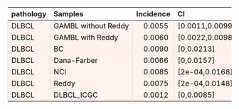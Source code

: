 <table class="table" style="margin-left: 0; margin-right: auto;">
 <thead>
  <tr>
   <th style="text-align:left;"> pathology </th>
   <th style="text-align:left;"> Samples </th>
   <th style="text-align:right;"> Incidence </th>
   <th style="text-align:left;"> CI </th>
  </tr>
 </thead>
<tbody>
  <tr>
   <td style="text-align:left;color: rgba(0, 0, 0, 255) !important;background-color: rgba(255, 243, 237, 255) !important;border-left:1px solid #DDDDDD;white-space: nowrap;"> DLBCL </td>
   <td style="text-align:left;color: rgba(0, 0, 0, 255) !important;background-color: rgba(255, 243, 237, 255) !important;border-left:1px solid #DDDDDD;white-space: nowrap;"> GAMBL without Reddy </td>
   <td style="text-align:right;color: rgba(0, 0, 0, 255) !important;background-color: rgba(255, 243, 237, 255) !important;border-left:1px solid #DDDDDD;white-space: nowrap;"> <span style="     color: rgba(0, 0, 0, 255) !important;border-radius: 4px; padding-right: 4px; padding-left: 4px; background-color: rgba(255, 243, 237, 255) !important;">0.0055</span> </td>
   <td style="text-align:left;color: rgba(0, 0, 0, 255) !important;background-color: rgba(255, 243, 237, 255) !important;border-left:1px solid #DDDDDD;white-space: nowrap;"> [0.0011,0.0099] </td>
  </tr>
  <tr>
   <td style="text-align:left;color: rgba(0, 0, 0, 255) !important;background-color: rgba(255, 242, 236, 255) !important;border-left:1px solid #DDDDDD;white-space: nowrap;"> DLBCL </td>
   <td style="text-align:left;color: rgba(0, 0, 0, 255) !important;background-color: rgba(255, 242, 236, 255) !important;border-left:1px solid #DDDDDD;white-space: nowrap;"> GAMBL with Reddy </td>
   <td style="text-align:right;color: rgba(0, 0, 0, 255) !important;background-color: rgba(255, 242, 236, 255) !important;border-left:1px solid #DDDDDD;white-space: nowrap;"> <span style="     color: rgba(0, 0, 0, 255) !important;border-radius: 4px; padding-right: 4px; padding-left: 4px; background-color: rgba(255, 242, 236, 255) !important;">0.0060</span> </td>
   <td style="text-align:left;color: rgba(0, 0, 0, 255) !important;background-color: rgba(255, 242, 236, 255) !important;border-left:1px solid #DDDDDD;white-space: nowrap;"> [0.0022,0.0098] </td>
  </tr>
  <tr>
   <td style="text-align:left;color: rgba(0, 0, 0, 255) !important;background-color: rgba(255, 241, 234, 255) !important;border-left:1px solid #DDDDDD;white-space: nowrap;"> DLBCL </td>
   <td style="text-align:left;color: rgba(0, 0, 0, 255) !important;background-color: rgba(255, 241, 234, 255) !important;border-left:1px solid #DDDDDD;white-space: nowrap;"> BC </td>
   <td style="text-align:right;color: rgba(0, 0, 0, 255) !important;background-color: rgba(255, 241, 234, 255) !important;border-left:1px solid #DDDDDD;white-space: nowrap;"> <span style="     color: rgba(0, 0, 0, 255) !important;border-radius: 4px; padding-right: 4px; padding-left: 4px; background-color: rgba(255, 241, 234, 255) !important;">0.0090</span> </td>
   <td style="text-align:left;color: rgba(0, 0, 0, 255) !important;background-color: rgba(255, 241, 234, 255) !important;border-left:1px solid #DDDDDD;white-space: nowrap;"> [0,0.0213] </td>
  </tr>
  <tr>
   <td style="text-align:left;color: rgba(0, 0, 0, 255) !important;background-color: rgba(255, 242, 236, 255) !important;border-left:1px solid #DDDDDD;white-space: nowrap;"> DLBCL </td>
   <td style="text-align:left;color: rgba(0, 0, 0, 255) !important;background-color: rgba(255, 242, 236, 255) !important;border-left:1px solid #DDDDDD;white-space: nowrap;"> Dana-Farber </td>
   <td style="text-align:right;color: rgba(0, 0, 0, 255) !important;background-color: rgba(255, 242, 236, 255) !important;border-left:1px solid #DDDDDD;white-space: nowrap;"> <span style="     color: rgba(0, 0, 0, 255) !important;border-radius: 4px; padding-right: 4px; padding-left: 4px; background-color: rgba(255, 242, 236, 255) !important;">0.0066</span> </td>
   <td style="text-align:left;color: rgba(0, 0, 0, 255) !important;background-color: rgba(255, 242, 236, 255) !important;border-left:1px solid #DDDDDD;white-space: nowrap;"> [0,0.0157] </td>
  </tr>
  <tr>
   <td style="text-align:left;color: rgba(0, 0, 0, 255) !important;background-color: rgba(255, 241, 235, 255) !important;border-left:1px solid #DDDDDD;white-space: nowrap;"> DLBCL </td>
   <td style="text-align:left;color: rgba(0, 0, 0, 255) !important;background-color: rgba(255, 241, 235, 255) !important;border-left:1px solid #DDDDDD;white-space: nowrap;"> NCI </td>
   <td style="text-align:right;color: rgba(0, 0, 0, 255) !important;background-color: rgba(255, 241, 235, 255) !important;border-left:1px solid #DDDDDD;white-space: nowrap;"> <span style="     color: rgba(0, 0, 0, 255) !important;border-radius: 4px; padding-right: 4px; padding-left: 4px; background-color: rgba(255, 241, 235, 255) !important;">0.0085</span> </td>
   <td style="text-align:left;color: rgba(0, 0, 0, 255) !important;background-color: rgba(255, 241, 235, 255) !important;border-left:1px solid #DDDDDD;white-space: nowrap;"> [2e-04,0.0168] </td>
  </tr>
  <tr>
   <td style="text-align:left;color: rgba(0, 0, 0, 255) !important;background-color: rgba(255, 242, 235, 255) !important;border-left:1px solid #DDDDDD;white-space: nowrap;"> DLBCL </td>
   <td style="text-align:left;color: rgba(0, 0, 0, 255) !important;background-color: rgba(255, 242, 235, 255) !important;border-left:1px solid #DDDDDD;white-space: nowrap;"> Reddy </td>
   <td style="text-align:right;color: rgba(0, 0, 0, 255) !important;background-color: rgba(255, 242, 235, 255) !important;border-left:1px solid #DDDDDD;white-space: nowrap;"> <span style="     color: rgba(0, 0, 0, 255) !important;border-radius: 4px; padding-right: 4px; padding-left: 4px; background-color: rgba(255, 242, 235, 255) !important;">0.0075</span> </td>
   <td style="text-align:left;color: rgba(0, 0, 0, 255) !important;background-color: rgba(255, 242, 235, 255) !important;border-left:1px solid #DDDDDD;white-space: nowrap;"> [2e-04,0.0148] </td>
  </tr>
  <tr>
   <td style="text-align:left;color: rgba(0, 0, 0, 255) !important;background-color: rgba(255, 244, 239, 255) !important;border-left:1px solid #DDDDDD;white-space: nowrap;"> DLBCL </td>
   <td style="text-align:left;color: rgba(0, 0, 0, 255) !important;background-color: rgba(255, 244, 239, 255) !important;border-left:1px solid #DDDDDD;white-space: nowrap;"> DLBCL_ICGC </td>
   <td style="text-align:right;color: rgba(0, 0, 0, 255) !important;background-color: rgba(255, 244, 239, 255) !important;border-left:1px solid #DDDDDD;white-space: nowrap;"> <span style="     color: rgba(0, 0, 0, 255) !important;border-radius: 4px; padding-right: 4px; padding-left: 4px; background-color: rgba(255, 244, 239, 255) !important;">0.0012</span> </td>
   <td style="text-align:left;color: rgba(0, 0, 0, 255) !important;background-color: rgba(255, 244, 239, 255) !important;border-left:1px solid #DDDDDD;white-space: nowrap;"> [0,0.0085] </td>
  </tr>
</tbody>
</table>